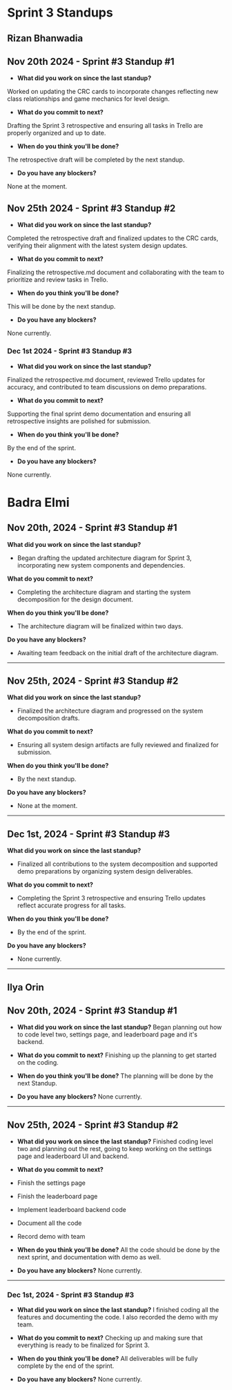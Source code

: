 # Sprint 3 Standups

## Rizan Bhanwadia

## Nov 20th 2024  - Sprint #3 Standup #1
- **What did you work on since the last standup?**

Worked on updating the CRC cards to incorporate changes reflecting new class relationships and game mechanics for level design.

- **What do you commit to next?**

Drafting the Sprint 3 retrospective and ensuring all tasks in Trello are properly organized and up to date.

- **When do you think you'll be done?**

The retrospective draft will be completed by the next standup.

- **Do you have any blockers?**

None at the moment.

## Nov 25th 2024 - Sprint #3 Standup #2
- **What did you work on since the last standup?**

Completed the retrospective draft and finalized updates to the CRC cards, verifying their alignment with the latest system design updates.

- **What do you commit to next?**

Finalizing the retrospective.md document and collaborating with the team to prioritize and review tasks in Trello.

- **When do you think you'll be done?**

This will be done by the next standup.

- **Do you have any blockers?**

None currently.

### Dec 1st 2024  - Sprint #3 Standup #3
- **What did you work on since the last standup?**

Finalized the retrospective.md document, reviewed Trello updates for accuracy, and contributed to team discussions on demo preparations.

- **What do you commit to next?**

Supporting the final sprint demo documentation and ensuring all retrospective insights are polished for submission.

- **When do you think you'll be done?**

By the end of the sprint.

- **Do you have any blockers?**

None currently.


# Badra Elmi 

## Nov 20th, 2024 - Sprint #3 Standup #1

**What did you work on since the last standup?**  
- Began drafting the updated architecture diagram for Sprint 3, incorporating new system components and dependencies.

**What do you commit to next?**  
- Completing the architecture diagram and starting the system decomposition for the design document.

**When do you think you'll be done?**  
- The architecture diagram will be finalized within two days.

**Do you have any blockers?**  
- Awaiting team feedback on the initial draft of the architecture diagram.

---

## Nov 25th, 2024 - Sprint #3 Standup #2

**What did you work on since the last standup?**  
- Finalized the architecture diagram and progressed on the system decomposition drafts.

**What do you commit to next?**  
- Ensuring all system design artifacts are fully reviewed and finalized for submission.

**When do you think you'll be done?**  
- By the next standup.

**Do you have any blockers?**  
- None at the moment.

---

## Dec 1st, 2024 - Sprint #3 Standup #3

**What did you work on since the last standup?**  
- Finalized all contributions to the system decomposition and supported demo preparations by organizing system design deliverables.

**What do you commit to next?**  
- Completing the Sprint 3 retrospective and ensuring Trello updates reflect accurate progress for all tasks.

**When do you think you'll be done?**  
- By the end of the sprint.

**Do you have any blockers?**  
- None currently.

---

## Ilya Orin

## Nov 20th, 2024  - Sprint #3 Standup #1

- **What did you work on since the last standup?**
Began planning out how to code level two, settings page, and leaderboard page and it's backend.

- **What do you commit to next?**
Finishing up the planning to get started on the coding.

- **When do you think you'll be done?**
The planning will be done by the next Standup.

- **Do you have any blockers?**
None currently.

---

## Nov 25th, 2024 - Sprint #3 Standup #2

- **What did you work on since the last standup?**
Finished coding level two and planning out the rest, going to keep working on the settings page and leaderboard UI and backend.

- **What do you commit to next?**
- Finish the settings page
- Finish the leaderboard page
- Implement leaderboard backend code
- Document all the code
- Record demo with team
  
- **When do you think you'll be done?**
All the code should be done by the next sprint, and documentation with demo as well.

- **Do you have any blockers?**
None currently.

---

### Dec 1st, 2024  - Sprint #3 Standup #3

- **What did you work on since the last standup?**
I finished coding all the features and documenting the code. I also recorded the demo
with my team.

- **What do you commit to next?**
Checking up and making sure that everything is ready to be finalized for Sprint 3.

- **When do you think you'll be done?**
All deliverables will be fully complete by the end of the sprint.

- **Do you have any blockers?**
None currently.
